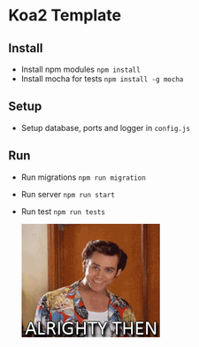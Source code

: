 # Koa2 Template

## Install
- Install npm modules ``npm install``
- Install mocha for tests ``npm install -g mocha``

## Setup
- Setup database, ports and logger in ``config.js``

## Run
- Run migrations ``npm run migration``
- Run server ``npm run start``
- Run test ``npm run tests``

  ![Allllrighty then!](giphy.gif)